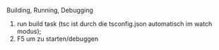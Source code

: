 Building, Running, Debugging

1. run build task (tsc ist durch die tsconfig.json automatisch im watch modus);
2. F5 um zu starten/debuggen